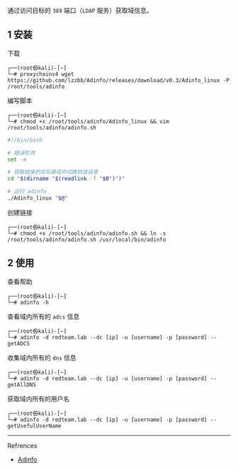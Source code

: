 通过访问目标的 `389` 端口（`LDAP` 服务）获取域信息。

## 1 安装

下载

```shell
┌──(root㉿kali)-[~]
└─# proxychains4 wget https://github.com/lzzbb/Adinfo/releases/download/v0.3/Adinfo_linux -P /root/tools/adinfo
```

编写脚本

```shell
┌──(root㉿kali)-[~]
└─# chmod +x /root/tools/adinfo/Adinfo_linux && vim /root/tools/adinfo/adinfo.sh
```

```sh
#!/bin/bash

# 错误检测
set -e

# 获取链接的实际路径并切换到该目录
cd "$(dirname "$(readlink -f "$0")")"

# 运行 adinfo
./Adinfo_linux "$@"
```

创建链接

```shell
┌──(root㉿kali)-[~]
└─# chmod +x /root/tools/adinfo/adinfo.sh && ln -s /root/tools/adinfo/adinfo.sh /usr/local/bin/adinfo
```

## 2 使用

查看帮助

```shell
┌──(root㉿kali)-[~]
└─# adinfo -h
```

查看域内所有的 `adcs` 信息

```shell
┌──(root㉿kali)-[~]
└─# adinfo -d redteam.lab --dc [ip] -u [username] -p [password] --getADCS
```

收集域内所有的 `dns` 信息

```shell
┌──(root㉿kali)-[~]
└─# adinfo -d redteam.lab --dc [ip] -u [username] -p [password] --getAllDNS
```

获取域内所有的用户名

```shell
┌──(root㉿kali)-[~]
└─# adinfo -d redteam.lab --dc [ip] -u [username] -p [password] --getUsefulUserName
```

---

Refrences

- [Adinfo](https://github.com/lzzbb/Adinfo)
